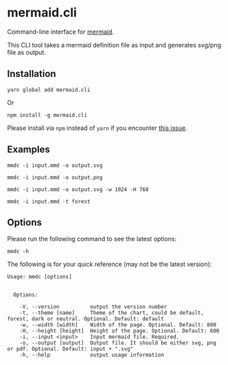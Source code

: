 # mermaid.cli

Command-line interface for [mermaid](https://mermaidjs.github.io/).

This CLI tool takes a mermaid definition file as input and generates svg/png file as output.


## Installation

```
yarn global add mermaid.cli
```

 Or

```
npm install -g mermaid.cli
```

Please install via `npm` instead of `yarn` if you encounter [this issue](https://github.com/yarnpkg/yarn/issues/2224).


## Examples

```
mmdc -i input.mmd -o output.svg
```

```
mmdc -i input.mmd -o output.png
```

```
mmdc -i input.mmd -o output.svg -w 1024 -H 768
```

```
mmdc -i input.mmd -t forest
```


## Options

Please run the following command to see the latest options:

```
mmdc -h
```

The following is for your quick reference (may not be the latest version):

```
Usage: mmdc [options]


  Options:

    -V, --version          output the version number
    -t, --theme [name]     Theme of the chart, could be default, forest, dark or neutral. Optional. Default: default
    -w, --width [width]    Width of the page. Optional. Default: 800
    -H, --height [height]  Height of the page. Optional. Default: 600
    -i, --input <input>    Input mermaid file. Required.
    -o, --output [output]  Output file. It should be either svg, png or pdf. Optional. Default: input + ".svg"
    -h, --help             output usage information
```
